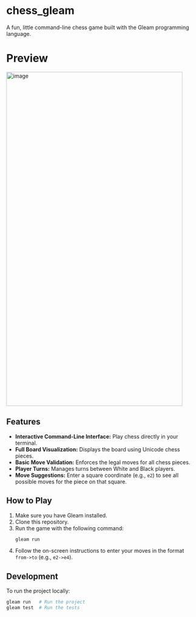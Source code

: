 # chess_gleam

A fun, little command-line chess game built with the Gleam programming language.

# Preview
<img width="464" height="881" alt="image" src="https://github.com/user-attachments/assets/e2cb9418-8967-4c6f-969f-01e5d95c0d05" />

## Features

* **Interactive Command-Line Interface:** Play chess directly in your terminal.
* **Full Board Visualization:** Displays the board using Unicode chess pieces.
* **Basic Move Validation:** Enforces the legal moves for all chess pieces.
* **Player Turns:** Manages turns between White and Black players.
* **Move Suggestions:** Enter a square coordinate (e.g., `e2`) to see all possible moves for the piece on that square.

## How to Play

1.  Make sure you have Gleam installed.
2.  Clone this repository.
3.  Run the game with the following command:
    ```sh
    gleam run
    ```
4.  Follow the on-screen instructions to enter your moves in the format `from->to` (e.g., `e2->e4`).

## Development

To run the project locally:

```sh
gleam run   # Run the project
gleam test  # Run the tests
```
